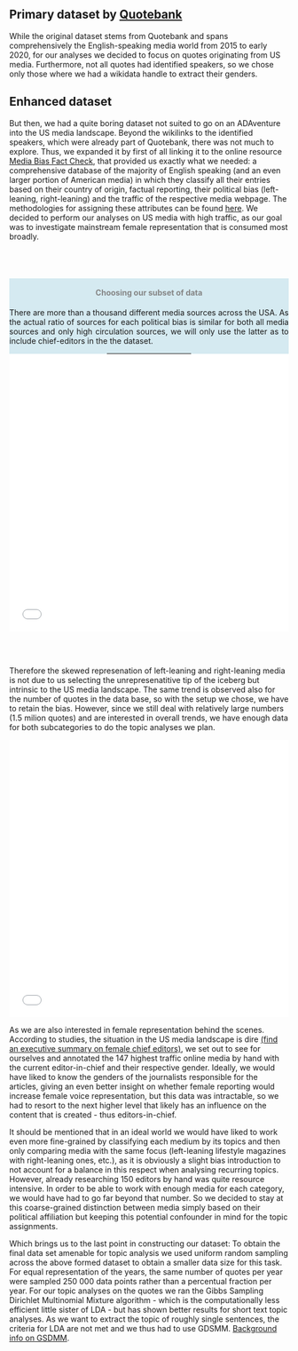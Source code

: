 <!-- ---
layout: post
title: "Data"
# subtitle: "because they lacked opposable thumbs and the brainpower to build a space program."
background: '/img/gender-data-gap-davos.jpg'
--- -->

## Primary dataset by [Quotebank](https://quotebank.dlab.tools/)

While the original dataset stems from Quotebank and spans comprehensively the English-speaking media world from 2015 to early 2020, for our analyses we decided to focus on quotes originating from US media. Furthermore, not all quotes had identified speakers, so we chose only those where we had a wikidata handle to extract their genders.

## Enhanced dataset

But then, we had a quite boring dataset not suited to go on an ADAventure into the US media landscape. Beyond the wikilinks to the identified speakers, which were already part of Quotebank, there was not much to explore. Thus, we expanded it by first of all linking it to the online resource [Media Bias Fact Check](https://mediabiasfactcheck.com/), that provided us exactly what we needed: a comprehensive database of the majority of English speaking (and an even larger portion of American media) in which they classify all their entries based on their country of origin, factual reporting, their political bias (left-leaning, right-leaning) and the traffic of the respective media webpage. The methodologies for assigning these attributes can be found [here](https://mediabiasfactcheck.com/methodology/).
We decided to perform our analyses on US media with high traffic, as our goal was to investigate mainstream female representation that is consumed most broadly.

<br><br>
<div class="row">
      <div class="col-lg-4" style="background-color:rgba(173, 216, 230, 0.5); text-align:center; ">
            <div class="d-block h-100">
                <h4 style="color:#858585;"><br>Choosing our subset of data </h4>
                  <p align="justify"> There are more than a thousand different media sources across the USA. As the actual ratio of sources for each political bias is similar for both all media sources and only high circulation sources, we will only use the latter as to include chief-editors in the the dataset. </p>
                <hr style="margin: auto;border-color: rgb(173, 216, 230); border-width: 0.25rem; width: 30%;">
            </div>
      </div>
      <div class="col-lg-8">
            <div class="d-block h-100">
                <iframe width="100%" height="500" frameborder="0" scrolling="no" src="//plotly.com/~VFayt99/37.embed"></iframe>
            </div>
      </div>
</div>

<br><br>

Therefore the skewed represenation of left-leaning and right-leaning media is not due to us selecting the unrepresenatitive tip of the iceberg but intrinsic to the US media landscape. The same trend is observed also for the number of quotes in the data base, so with the setup we chose, we have to retain the bias.
However, since we still deal with relatively large numbers (1.5 milion quotes) and are interested in overall trends, we have enough data for both subcategories to do the topic analyses we plan.


<iframe width="100%" height="500" frameborder="0" scrolling="no" src="//plotly.com/~VFayt99/40.embed"></iframe>


As we are also interested in female representation behind the scenes. According to studies, the situation in the US media landscape is dire [(find an executive summary on female chief editors)](https://womensmediacenter.com/reports/the-status-of-women-in-u-s-media-2019), we set out to see for ourselves and annotated the 147 highest traffic online media by hand with the current editor-in-chief and their respective gender. Ideally, we would have liked to know the genders of the journalists responsible for the articles, giving an even better insight on whether female reporting would increase female voice representation, but this data was intractable, so we had to resort to the next higher level that likely has an influence on the content that is created - thus editors-in-chief. 


It should be mentioned that in an ideal world we would have liked to work even more fine-grained by classifying each medium by its topics and then only comparing media with the same focus (left-leaning lifestyle magazines with right-leaning ones, etc.), as it is obviously a slight bias introduction to not account for a balance in this respect when analysing recurring topics. However, already researching 150 editors by hand was quite resource intensive. In order to be able to work with enough media for each category, we would have had to go far beyond that number. So we decided to stay at this coarse-grained distinction between media simply based on their political affiliation but keeping this potential confounder in mind for the topic assignments.


Which brings us to the last point in constructing our dataset: To obtain the final data set amenable for topic analysis we used uniform random sampling across the above formed dataset to obtain a smaller data size for this task. For equal representation of the years, the same number of quotes per year were sampled 250 000 data points rather than a percentual fraction per year. For our topic analyses on the quotes we ran the Gibbs Sampling Dirichlet Multinomial Mixture algorithm - which is the computationally less efficient little sister of LDA - but has shown better results for short text topic analyses. As we want to extract the topic of roughly single sentences, the criteria for LDA are not met and we thus had to use GDSMM. [Background info on GSDMM](https://towardsdatascience.com/short-text-topic-modelling-lda-vs-gsdmm-20f1db742e14).



<!-- <iframe  width = "100%" height= "300" frameborder="0" scrolling="no" src="//plotly.com/~VFayt99/6.embed"></iframe> -->

<!-- <iframe width="900" height="800" frameborder="0" scrolling="no" src="//plotly.com/~VFayt99/3.embed"></iframe> -->
